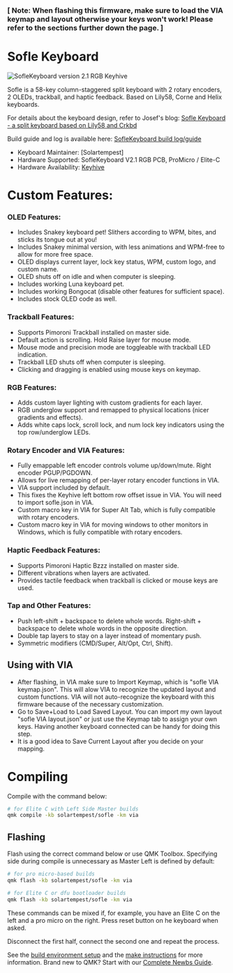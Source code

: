 ### [ Note: When flashing this firmware, make sure to load the VIA keymap and layout otherwise your keys won't work! Please refer to the sections further down the page. ]

# Sofle Keyboard

![SofleKeyboard version 2.1 RGB Keyhive](https://i.imgur.com/utkZbYS.jpeg)

Sofle is a 58-key column-staggered split keyboard with 2 rotary encoders, 2 OLEDs, trackball, and haptic feedback. Based on Lily58, Corne and Helix keyboards.

For details about the keyboard design, refer to Josef's blog: [Sofle Keyboard - a split keyboard based on Lily58 and Crkbd](https://josef-adamcik.cz/electronics/let-me-introduce-you-sofle-keyboard-split-keyboard-based-on-lily58.html)

Build guide and log is available here: [SofleKeyboard build log/guide](https://josef-adamcik.cz/electronics/soflekeyboard-build-log-and-build-guide.html)

* Keyboard Maintainer: [Solartempest]
* Hardware Supported: SofleKeyboard V2.1 RGB PCB, ProMicro / Elite-C
* Hardware Availability: [Keyhive](https://keyhive.xyz/shop/sofle)

# Custom Features:
### OLED Features:
-   Includes Snakey keyboard pet! Slithers according to WPM, bites, and sticks its tongue out at you!
-   Includes Snakey minimal version, with less animations and WPM-free to allow for more free space.
-	OLED displays current layer, lock key status, WPM, custom logo, and custom name.
-	OLED shuts off on idle and when computer is sleeping.
-	Includes working Luna keyboard pet.
-	Includes working Bongocat (disable other features for sufficient space).
-   Includes stock OLED code as well.

### Trackball Features:
-   Supports Pimoroni Trackball installed on master side.
-	Default action is scrolling. Hold Raise layer for mouse mode.
-	Mouse mode and precision mode are toggleable with trackball LED indication.
-	Trackball LED shuts off when computer is sleeping.
-	Clicking and dragging is enabled using mouse keys on keymap.

### RGB Features:
-   Adds custom layer lighting with custom gradients for each layer.
-   RGB underglow support and remapped to physical locations (nicer gradients and effects).
-   Adds white caps lock, scroll lock, and num lock key indicators using the top row/underglow LEDs.

### Rotary Encoder and VIA Features:
-   Fully emappable left encoder controls volume up/down/mute. Right encoder PGUP/PGDOWN.
-   Allows for  live remapping of per-layer rotary encoder functions in VIA.
-   VIA support included by default.
-   This fixes the Keyhive left bottom row offset issue in VIA. You will need to import sofle.json in VIA.
-   Custom macro key in VIA for Super Alt Tab, which is fully compatible with rotary encoders.
-   Custom macro key in VIA for moving windows to other monitors in Windows, which is fully compatible with rotary encoders.

### Haptic Feedback Features:
-   Supports Pimoroni Haptic Bzzz installed on master side.
-	Different vibrations when layers are activated.
-	Provides tactile feedback when trackball is clicked or mouse keys are used.

### Tap and Other Features:
-   Push left-shift + backspace to delete whole words. Right-shift + backspace to delete whole words in the opposite direction.
-   Double tap layers to stay on a layer instead of momentary push.
-   Symmetric modifiers (CMD/Super, Alt/Opt, Ctrl, Shift).

## Using with VIA

-   After flashing, in VIA make sure to Import Keymap, which is "sofle VIA keymap.json". This will alow VIA to recognize the updated layout and custom functions. VIA will not auto-recognize the keyboard with this firmware because of the necessary customization.
-   Go to Save+Load to Load Saved Layout. You can import my own layout "sofle VIA layout.json" or just use the Keymap tab to assign your own keys. Having another keyboard connected can be handy for doing this step.
-   It is a good idea to Save Current Layout after you decide on your mapping.


# Compiling

Compile with the command below:

```sh
# for Elite C with Left Side Master builds
qmk compile -kb solartempest/sofle -km via
```

## Flashing

Flash using the correct command below or use QMK Toolbox. Specifying side during compile is unnecessary as Master Left is defined by default:

```sh
# for pro micro-based builds
qmk flash -kb solartempest/sofle -km via

# for Elite C or dfu bootloader builds
qmk flash -kb solartempest/sofle -km via
```

These commands can be mixed if, for example, you have an Elite C on the left and a pro micro on the right.
Press reset button on he keyboard when asked.

Disconnect the first half, connect the second one and repeat the process.


See the [build environment setup](https://docs.qmk.fm/#/getting_started_build_tools) and the [make instructions](https://docs.qmk.fm/#/getting_started_make_guide) for more information. Brand new to QMK? Start with our [Complete Newbs Guide](https://docs.qmk.fm/#/newbs).
